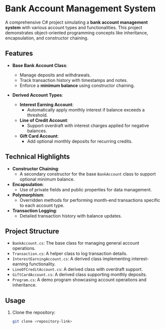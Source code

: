# **Bank Account Management System**

A comprehensive C# project simulating a **bank account management system** with various account types and functionalities. This project demonstrates object-oriented programming concepts like inheritance, encapsulation, and constructor chaining.

## **Features**
- **Base Bank Account Class**:
  - Manage deposits and withdrawals.
  - Track transaction history with timestamps and notes.
  - Enforce a **minimum balance** using constructor chaining.
  
- **Derived Account Types**:
  - **Interest Earning Account**:
    - Automatically apply monthly interest if balance exceeds a threshold.
  - **Line of Credit Account**:
    - Support overdraft with interest charges applied for negative balances.
  - **Gift Card Account**:
    - Add optional monthly deposits for recurring credits.

## **Technical Highlights**
- **Constructor Chaining**:
  - A secondary constructor for the base `BankAccount` class to support optional minimum balance.
- **Encapsulation**:
  - Use of private fields and public properties for data management.
- **Polymorphism**:
  - Overridden methods for performing month-end transactions specific to each account type.
- **Transaction Logging**:
  - Detailed transaction history with balance updates.

## **Project Structure**
- `BankAccount.cs`: The base class for managing general account operations.
- `Transaction.cs`: A helper class to log transaction details.
- `InterestEarningAccount.cs`: A derived class implementing interest-earning functionality.
- `LineOfCreditAccount.cs`: A derived class with overdraft support.
- `GiftCardAccount.cs`: A derived class supporting monthly deposits.
- `Program.cs`: A demo program showcasing account operations and inheritance.

## **Usage**
1. Clone the repository:
   ```bash
   git clone <repository-link>
